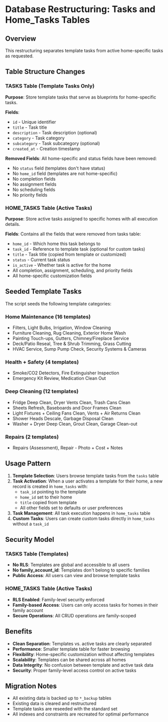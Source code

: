 # Database Restructuring: Tasks and Home_Tasks Tables

## Overview
This restructuring separates template tasks from active home-specific tasks as requested.

## Table Structure Changes

### TASKS Table (Template Tasks Only)
**Purpose**: Store template tasks that serve as blueprints for home-specific tasks.

**Fields**:
- `id` - Unique identifier
- `title` - Task title
- `description` - Task description (optional)
- `category` - Task category
- `subcategory` - Task subcategory (optional)
- `created_at` - Creation timestamp

**Removed Fields**: All home-specific and status fields have been removed:
- No `status` field (templates don't have status)
- No `home_id` field (templates are not home-specific)
- No completion fields
- No assignment fields
- No scheduling fields
- No priority fields

### HOME_TASKS Table (Active Tasks)
**Purpose**: Store active tasks assigned to specific homes with all execution details.

**Fields**: Contains all the fields that were removed from tasks table:
- `home_id` - Which home this task belongs to
- `task_id` - Reference to template task (optional for custom tasks)
- `title` - Task title (copied from template or customized)
- `status` - Current task status
- `is_active` - Whether task is active for the home
- All completion, assignment, scheduling, and priority fields
- All home-specific customization fields

## Seeded Template Tasks

The script seeds the following template categories:

### Home Maintenance (16 templates)
- Filters, Light Bulbs, Irrigation, Window Cleaning
- Furniture Cleaning, Rug Cleaning, Exterior Home Wash
- Painting Touch-ups, Gutters, Chimney/Fireplace Service
- Deck/Patio Reseal, Tree & Shrub Trimming, Grass Cutting
- HVAC Service, Sump Pump Check, Security Systems & Cameras

### Health + Safety (4 templates)
- Smoke/CO2 Detectors, Fire Extinguisher Inspection
- Emergency Kit Review, Medication Clean Out

### Deep Cleaning (12 templates)
- Fridge Deep Clean, Dryer Vents Clean, Trash Cans Clean
- Sheets Refresh, Baseboards and Door Frames Clean
- Light Fixtures + Ceiling Fans Clean, Vents + Air Returns Clean
- Shower Heads Descale, Garbage Disposal Clean
- Washer + Dryer Deep Clean, Grout Clean, Garage Clean-out

### Repairs (2 templates)
- Repairs (Assessment), Repair - Photo + Cost + Notes

## Usage Pattern

1. **Template Selection**: Users browse template tasks from the `tasks` table
2. **Task Activation**: When a user activates a template for their home, a new record is created in `home_tasks` with:
   - `task_id` pointing to the template
   - `home_id` set to their home
   - `title` copied from template
   - All other fields set to defaults or user preferences
3. **Task Management**: All task execution happens in `home_tasks` table
4. **Custom Tasks**: Users can create custom tasks directly in `home_tasks` without a `task_id`

## Security Model

### TASKS Table (Templates)
- **No RLS**: Templates are global and accessible to all users
- **No family_account_id**: Templates don't belong to specific families
- **Public Access**: All users can view and browse template tasks

### HOME_TASKS Table (Active Tasks)
- **RLS Enabled**: Family-level security enforced
- **Family-based Access**: Users can only access tasks for homes in their family account
- **Secure Operations**: All CRUD operations are family-scoped

## Benefits

- **Clean Separation**: Templates vs. active tasks are clearly separated
- **Performance**: Smaller template table for faster browsing
- **Flexibility**: Home-specific customization without affecting templates
- **Scalability**: Templates can be shared across all homes
- **Data Integrity**: No confusion between template and active task data
- **Security**: Proper family-level access control on active tasks

## Migration Notes

- All existing data is backed up to `*_backup` tables
- Existing data is cleared and restructured
- Template tasks are reseeded with the standard set
- All indexes and constraints are recreated for optimal performance
